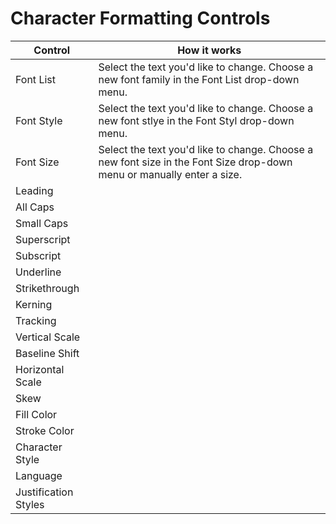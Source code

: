# Character Formatting Controls

| Control | How it works |
| --- | --- |
| Font List | Select the text you'd like to change. Choose a new font family in the Font List drop-down menu. |
| Font Style | Select the text you'd like to change. Choose a new font stlye in the Font Styl drop-down menu. |
| Font Size | Select the text you'd like to change. Choose a new font size in the Font Size drop-down menu or manually enter a size. |
| Leading |  |
| All Caps |  |
| Small Caps | |
| Superscript | |
| Subscript | |
| Underline | |
| Strikethrough | |
| Kerning |  |
| Tracking |  |
| Vertical Scale |  |
| Baseline Shift |  |
| Horizontal Scale |  |
| Skew |  |
| Fill Color | |
| Stroke Color | |
| Character Style |  |
| Language | |
| Justification Styles |  |

